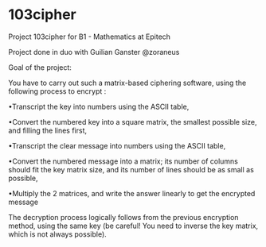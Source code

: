 # 103cipher
Project 103cipher for B1 - Mathematics at Epitech

Project done in duo with Guilian Ganster @zoraneus

Goal of the project:

You have to carry out such a matrix-based ciphering software, using the following process to encrypt :

•Transcript the key into numbers using the ASCII table,

•Convert the numbered key into a square matrix, the smallest possible size, and filling the lines first,

•Transcript the clear message into numbers using the ASCII table,

•Convert the numbered message into a matrix; its number of columns should fit the key matrix size,
and its number of lines should be as small as possible,

•Multiply the 2 matrices, and write the answer linearly to get the encrypted message

The decryption process logically follows from the previous encryption method, using the same key (be
careful! You need to inverse the key matrix, which is not always possible).
